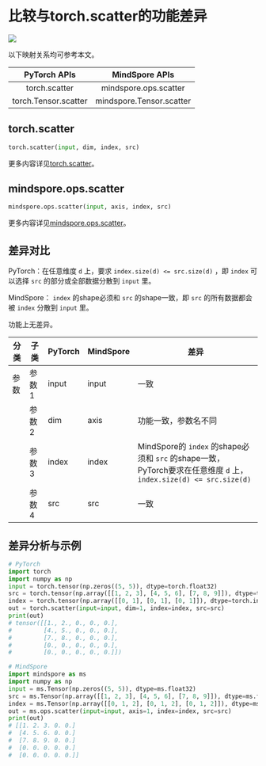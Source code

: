 # 比较与torch.scatter的功能差异

<a href="https://gitee.com/mindspore/docs/blob/r2.0/docs/mindspore/source_zh_cn/note/api_mapping/pytorch_diff/scatter.md" target="_blank"><img src="https://mindspore-website.obs.cn-north-4.myhuaweicloud.com/website-images/r2.0/resource/_static/logo_source.png"></a>

以下映射关系均可参考本文。

|     PyTorch APIs      |      MindSpore APIs       |
| :-------------------: | :-----------------------: |
|   torch.scatter    |   mindspore.ops.scatter    |
|    torch.Tensor.scatter   |  mindspore.Tensor.scatter   |

## torch.scatter

```python
torch.scatter(input, dim, index, src)
```

更多内容详见[torch.scatter](https://pytorch.org/docs/1.8.1/generated/torch.scatter.html)。

## mindspore.ops.scatter

```python
mindspore.ops.scatter(input, axis, index, src)
```

更多内容详见[mindspore.ops.scatter](https://www.mindspore.cn/docs/zh-CN/master/api_python/ops/mindspore.ops.scatter.html)。

## 差异对比

PyTorch：在任意维度 `d` 上，要求 `index.size(d) <= src.size(d)` ，即 `index` 可以选择 `src` 的部分或全部数据分散到 `input` 里。

MindSpore： `index` 的shape必须和 `src` 的shape一致，即 `src` 的所有数据都会被 `index` 分散到 `input` 里。

功能上无差异。

| 分类       | 子类         | PyTorch      | MindSpore      | 差异          |
| ---------- | ------------ | ------------ | ---------      | ------------- |
| 参数       | 参数 1       | input         | input         | 一致           |
|            | 参数 2       | dim           | axis          | 功能一致，参数名不同 |
|            | 参数 3       | index         | index         | MindSpore的 `index` 的shape必须和 `src` 的shape一致，PyTorch要求在任意维度 `d` 上， `index.size(d) <= src.size(d)` |
|            | 参数 4       | src           | src           | 一致           |

## 差异分析与示例

```python
# PyTorch
import torch
import numpy as np
input = torch.tensor(np.zeros((5, 5)), dtype=torch.float32)
src = torch.tensor(np.array([[1, 2, 3], [4, 5, 6], [7, 8, 9]]), dtype=torch.float32)
index = torch.tensor(np.array([[0, 1], [0, 1], [0, 1]]), dtype=torch.int64)
out = torch.scatter(input=input, dim=1, index=index, src=src)
print(out)
# tensor([[1., 2., 0., 0., 0.],
#         [4., 5., 0., 0., 0.],
#         [7., 8., 0., 0., 0.],
#         [0., 0., 0., 0., 0.],
#         [0., 0., 0., 0., 0.]])

# MindSpore
import mindspore as ms
import numpy as np
input = ms.Tensor(np.zeros((5, 5)), dtype=ms.float32)
src = ms.Tensor(np.array([[1, 2, 3], [4, 5, 6], [7, 8, 9]]), dtype=ms.float32)
index = ms.Tensor(np.array([[0, 1, 2], [0, 1, 2], [0, 1, 2]]), dtype=ms.int64)
out = ms.ops.scatter(input=input, axis=1, index=index, src=src)
print(out)
# [[1. 2. 3. 0. 0.]
#  [4. 5. 6. 0. 0.]
#  [7. 8. 9. 0. 0.]
#  [0. 0. 0. 0. 0.]
#  [0. 0. 0. 0. 0.]]
```
